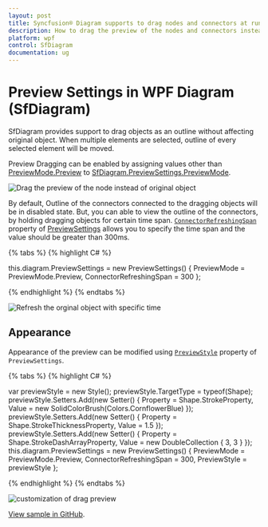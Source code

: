 ```yaml
---
layout: post
title: Syncfusion® Diagram supports to drag nodes and connectors at runtime.
description: How to drag the preview of the nodes and connectors instead of dragging the original nodes and connectors ?
platform: wpf
control: SfDiagram
documentation: ug
---
```

# Preview Settings in WPF Diagram (SfDiagram)

SfDiagram provides support to drag objects as an outline without affecting original object. When multiple elements are selected, outline of every selected element will be moved.

Preview Dragging can be enabled by assigning values other than [PreviewMode.Preview](https://help.syncfusion.com/cr/wpf/Syncfusion.UI.Xaml.Diagram.PreviewMode.html) to [SfDiagram.PreviewSettings.PreviewMode](https://help.syncfusion.com/cr/wpf/Syncfusion.UI.Xaml.Diagram.PreviewSettings.html#Syncfusion_UI_Xaml_Diagram_PreviewSettings_PreviewMode).

![Drag the preview of the node instead of original object](PreviewSettings_Images/PreviewDragging_img1.gif)

By default, Outline of the connectors connected to the dragging objects will be in disabled state. But, you can able to view the outline of the connectors, by holding dragging objects for certain time span. [`ConnectorRefreshingSpan`](https://help.syncfusion.com/cr/wpf/Syncfusion.UI.Xaml.Diagram.PreviewSettings.html#Syncfusion_UI_Xaml_Diagram_PreviewSettings_ConnectorRefreshingSpan) property of [PreviewSettings](https://help.syncfusion.com/cr/wpf/Syncfusion.UI.Xaml.Diagram.PreviewSettings.html) allows you to specify the time span and the value should be greater than 300ms.

{% tabs %}
{% highlight C# %}

this.diagram.PreviewSettings = new PreviewSettings() { PreviewMode = PreviewMode.Preview, ConnectorRefreshingSpan = 300 };

{% endhighlight %}
{% endtabs %}

![Refresh the orginal object with specific time](PreviewSettings_Images/PreviewDragging_img2.gif)

## Appearance

Appearance of the preview can be modified using [`PreviewStyle`](https://help.syncfusion.com/cr/wpf/Syncfusion.UI.Xaml.Diagram.PreviewSettings.html#Syncfusion_UI_Xaml_Diagram_PreviewSettings_PreviewStyle) property of `PreviewSettings`.

{% tabs %}
{% highlight C# %}

var previewStyle = new Style();
previewStyle.TargetType = typeof(Shape);
previewStyle.Setters.Add(new Setter() { Property = Shape.StrokeProperty, Value = new SolidColorBrush(Colors.CornflowerBlue) });
previewStyle.Setters.Add(new Setter() { Property = Shape.StrokeThicknessProperty, Value = 1.5 });
previewStyle.Setters.Add(new Setter() { Property = Shape.StrokeDashArrayProperty, Value = new DoubleCollection { 3, 3 } });
this.diagram.PreviewSettings = new PreviewSettings() { PreviewMode = PreviewMode.Preview, ConnectorRefreshingSpan = 300, PreviewStyle = previewStyle };

{% endhighlight %}
{% endtabs %}

![customization of drag preview](PreviewSettings_Images/PreviewDragging_img3.gif)

[View sample in GitHub](https://github.com/SyncfusionExamples/WPF-Diagram-Examples/tree/master/Samples/Interaction/PreviewSettings-sample).
